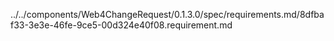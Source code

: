 ../../components/Web4ChangeRequest/0.1.3.0/spec/requirements.md/8dfbaf33-3e3e-46fe-9ce5-00d324e40f08.requirement.md